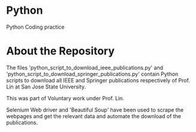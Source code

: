 # Python
Python Coding practice

About the Repository
=====================

The files 'python_script_to_download_ieee_publications.py' and 'python_script_to_download_springer_publications.py' contain 
Python scripts to download all IEEE and Springer publications respectively of Prof. Lin at San Jose State University.

This was part of Voluntary work under Prof. Lin.

Selenium Web driver and 'Beautiful Soup' have been used to scrape the webpages and get the relevant data and automate the 
download of the publications.

